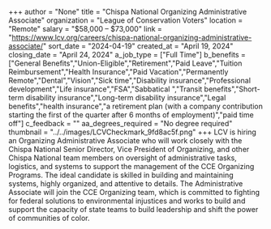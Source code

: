 +++
author = "None"
title = "Chispa National Organizing Administrative Associate"
organization = "League of Conservation Voters"
location = "Remote"
salary = "$58,000 – $73,000"
link = "https://www.lcv.org/careers/chispa-national-organizing-administrative-associate/"
sort_date = "2024-04-19"
created_at = "April 19, 2024"
closing_date = "April 24, 2024"
a_job_type = ["Full Time"]
b_benefits = ["General Benefits","Union-Eligible","Retirement","Paid Leave","Tuition Reimbursement","Health Insurance","Paid Vacation","Permanently Remote","Dental","Vision","Sick time","Disability insurance","Professional development","Life insurance","FSA","Sabbatical ","Transit benefits","Short-term disability insurance","Long-term disability insurance","Legal benefits","health insurance","a retirement plan (with a company contribution starting the first of the quarter after 6 months of employment)","paid time off"]
c_feedback = ""
aa_degrees_required = "No degree required"
thumbnail = "../../images/LCVCheckmark_9fd8ac5f.png"
+++
LCV is hiring an Organizing Administrative Associate who will work closely with the Chispa National Senior Director, Vice President of Organizing, and other Chispa National team members on oversight of administrative tasks, logistics, and systems to support the management of the CCE Organizing Programs. The ideal candidate is skilled in building and maintaining systems, highly organized, and attentive to details. The Administrative Associate will join the CCE Organizing team, which is committed to fighting for federal solutions to environmental injustices and works to build and support the capacity of state teams to build leadership and shift the power of communities of color.